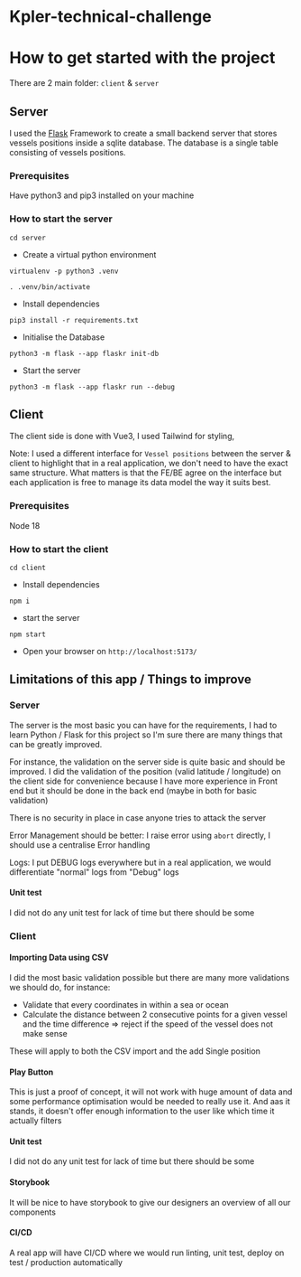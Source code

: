 # Kpler-technical-challenge

# How to get started with the project

There are 2 main folder: `client` & `server`

## Server

I used the [Flask](https://flask.palletsprojects.com/en/3.0.x/) Framework to create a small backend server that stores vessels positions inside a sqlite database. The database is a single table consisting of vessels positions.


### Prerequisites

Have python3 and pip3 installed on your machine

### How to start the server


`cd server`

 - Create a virtual python environment

```virtualenv -p python3 .venv```

```. .venv/bin/activate```

 - Install dependencies

```pip3 install -r requirements.txt```

 - Initialise the Database

```python3 -m flask --app flaskr init-db```

 - Start the server

```python3 -m flask --app flaskr run --debug```




## Client

The client side is done with Vue3, I used Tailwind for styling,

Note: I used a different interface for `Vessel positions` between the server & client to highlight that in a real application, we don't need to have the exact same structure. What matters is that the FE/BE agree on the interface but each application is free to manage its data model the way it suits best.

### Prerequisites

Node 18

### How to start the client


`cd client`

 - Install dependencies

```npm i```

 - start the server

```npm start```

 - Open your browser on `http://localhost:5173/`


## Limitations of this app / Things to improve

### Server
The server is the most basic you can have for the requirements, I had to learn Python / Flask for this project so I'm sure there are many things that can be greatly improved.

For instance, the validation on the server side is quite basic and should be improved. I did the validation of the position (valid latitude / longitude) on the client side for convenience because I have more experience in Front end but it should be done in the back end (maybe in both for basic validation)

There is no security in place in case anyone tries to attack the server

Error Management should be better: I raise error using `abort` directly, I should use a centralise Error handling

Logs: I put DEBUG logs everywhere but in a real application, we would differentiate "normal" logs from "Debug" logs

#### Unit test
I did not do any unit test for lack of time but there should be some

### Client

#### Importing Data using CSV
I did the most basic validation possible but there are many more validations we should do, for instance:

  - Validate that every coordinates in within a sea or ocean
  - Calculate the distance between 2 consecutive points for a given vessel and the time difference => reject if the speed of the vessel does not make sense 

These will apply to both the CSV import and the add Single position

#### Play Button
This is just a proof of concept, it will not work with huge amount of data and some performance optimisation would be needed to really use it. And aas it stands, it doesn't offer enough information to the user like which time it actually filters

#### Unit test
I did not do any unit test for lack of time but there should be some

#### Storybook
It will be nice to have storybook to give our designers an overview of all our components

#### CI/CD
A real app will have CI/CD where we would run linting, unit test, deploy on test / production automatically
